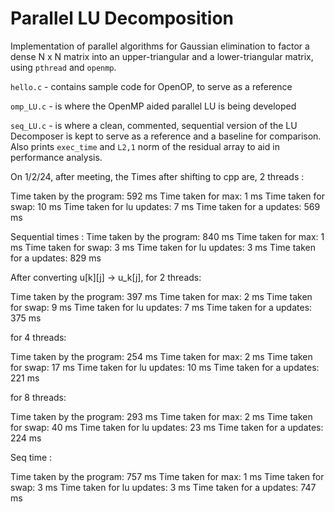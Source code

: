 # Parallel LU Decomposition

Implementation of parallel algorithms for Gaussian elimination to factor a dense N x N matrix into an upper-triangular and a lower-triangular matrix, using `pthread` and `openmp`.

`hello.c` - contains sample code for OpenOP, to serve as a reference

`omp_LU.c` - is where the OpenMP aided parallel LU is being developed

`seq_LU.c` - is where a clean, commented, sequential version of the LU Decomposer is kept to serve as a reference and a baseline for comparison. Also prints `exec_time` and  `L2,1` norm of the residual array to aid in performance analysis.


On 1/2/24, after meeting, the Times after shifting to cpp are, 2 threads :

Time taken by the program: 592 ms
Time taken for max: 1 ms
Time taken for swap: 10 ms
Time taken for lu updates: 7 ms
Time taken for a updates: 569 ms

Sequential times : 
Time taken by the program: 840 ms
Time taken for max: 1 ms
Time taken for swap: 3 ms
Time taken for lu updates: 3 ms
Time taken for a updates: 829 ms


After converting u[k][j] -> u_k[j], for 2 threads:

Time taken by the program: 397 ms
Time taken for max: 2 ms
Time taken for swap: 9 ms
Time taken for lu updates: 7 ms
Time taken for a updates: 375 ms

for 4 threads:

Time taken by the program: 254 ms
Time taken for max: 2 ms
Time taken for swap: 17 ms
Time taken for lu updates: 10 ms
Time taken for a updates: 221 ms

for 8 threads:

Time taken by the program: 293 ms
Time taken for max: 2 ms
Time taken for swap: 40 ms
Time taken for lu updates: 23 ms
Time taken for a updates: 224 ms

Seq time :

Time taken by the program: 757 ms
Time taken for max: 1 ms
Time taken for swap: 3 ms
Time taken for lu updates: 3 ms
Time taken for a updates: 747 ms